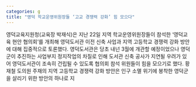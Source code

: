 ```yaml
---
categories: g
title: "영덕 학교운영위원장들 ‘고교 경쟁력 강화’ 힘 모으다"
---
```

영덕교육지원청(교육장 박재식)은 지난 22일 지역 학교운영위원장들이 참석한 ‘영덕교육 현안 협의회’를 개최해 영덕도서관 이전 신축 사업과 지역 고등학교 경쟁력 강화 방안에 대해 집중적으로 토론했다. 영덕도서관은 당초 내넌 3월에 개관할 예정이었으나 영덕군이 추진하는 사업부지 정지작업의 차질로 인해 도서관 신축 공사가 지연될 우려가 있어 영덕도서관이 조속히 건립될 수 있도록 협의회 참석 위원들이 힘을 모으기로 했다. 황재철 도의원 주재의 지역 고등학교 경쟁력 강화 방안은 인구 소멸 위기에 봉착한 영덕군을 살리기 위한 방안의 하나로 지